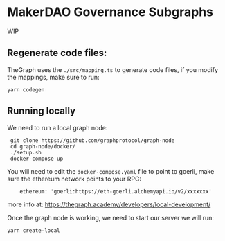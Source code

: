 # MakerDAO Governance Subgraphs

WIP

## Regenerate code files:

TheGraph uses the `./src/mapping.ts` to generate code files, if you modify the mappings, make sure to run:

```
yarn codegen
```


## Running locally

We need to run a local graph node:

```
 git clone https://github.com/graphprotocol/graph-node
 cd graph-node/docker/
 ./setup.sh
 docker-compose up
```
You will need to edit the `docker-compose.yaml` file to point to goerli, make sure the ethereum network points to your RPC:

```
    ethereum: 'goerli:https://eth-goerli.alchemyapi.io/v2/xxxxxxx'
```

more info at: https://thegraph.academy/developers/local-development/


Once the graph node is working, we need to start our server we will run:

```
yarn create-local

```